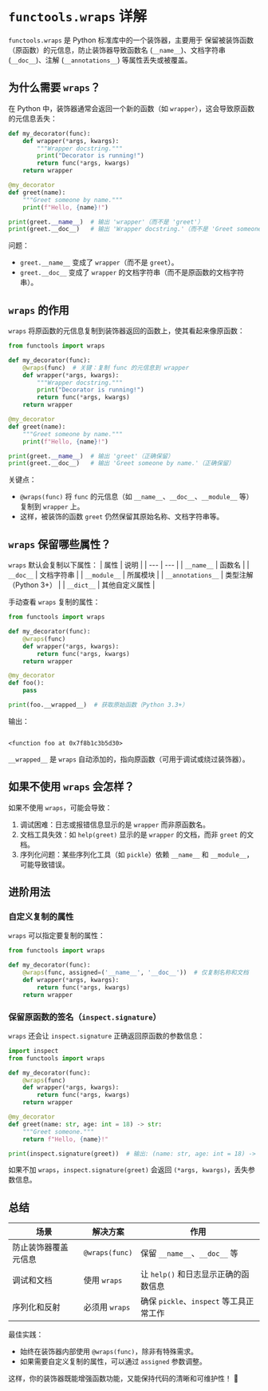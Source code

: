 # `functools.wraps` 详解
`functools.wraps` 是 Python 标准库中的一个装饰器，主要用于 保留被装饰函数（原函数）的元信息，防止装饰器导致函数名 (`__name__`)、文档字符串 (`__doc__`)、注解 (`__annotations__`) 等属性丢失或被覆盖。

## 为什么需要 `wraps`？

在 Python 中，装饰器通常会返回一个新的函数（如 `wrapper`），这会导致原函数的元信息丢失：

```python
def my_decorator(func):
    def wrapper(*args, kwargs):
        """Wrapper docstring."""
        print("Decorator is running!")
        return func(*args, kwargs)
    return wrapper

@my_decorator
def greet(name):
    """Greet someone by name."""
    print(f"Hello, {name}!")

print(greet.__name__)  # 输出 'wrapper'（而不是 'greet'）
print(greet.__doc__)   # 输出 'Wrapper docstring.'（而不是 'Greet someone by name.'）

```

问题：
- `greet.__name__` 变成了 `wrapper`（而不是 `greet`）。
- `greet.__doc__` 变成了 `wrapper` 的文档字符串（而不是原函数的文档字符串）。

## `wraps` 的作用

`wraps` 将原函数的元信息复制到装饰器返回的函数上，使其看起来像原函数：

```python
from functools import wraps

def my_decorator(func):
    @wraps(func)  # 关键：复制 func 的元信息到 wrapper
    def wrapper(*args, kwargs):
        """Wrapper docstring."""
        print("Decorator is running!")
        return func(*args, kwargs)
    return wrapper

@my_decorator
def greet(name):
    """Greet someone by name."""
    print(f"Hello, {name}!")

print(greet.__name__)  # 输出 'greet'（正确保留）
print(greet.__doc__)   # 输出 'Greet someone by name.'（正确保留）

```

关键点：
- `@wraps(func)` 将 `func` 的元信息（如 `__name__`、`__doc__`、`__module__` 等）复制到 `wrapper` 上。
- 这样，被装饰的函数 `greet` 仍然保留其原始名称、文档字符串等。

## `wraps` 保留哪些属性？

`wraps` 默认会复制以下属性：
| 属性 | 说明 |
| --- | --- |
| `__name__` | 函数名 |
| `__doc__` | 文档字符串 |
| `__module__` | 所属模块 |
| `__annotations__` | 类型注解（Python 3+） |
| `__dict__` | 其他自定义属性 |

手动查看 `wraps` 复制的属性：

```python
from functools import wraps

def my_decorator(func):
    @wraps(func)
    def wrapper(*args, kwargs):
        return func(*args, kwargs)
    return wrapper

@my_decorator
def foo():
    pass

print(foo.__wrapped__)  # 获取原始函数（Python 3.3+）

```

输出：

```

<function foo at 0x7f8b1c3b5d30>

```

`__wrapped__` 是 `wraps` 自动添加的，指向原函数（可用于调试或绕过装饰器）。

## 如果不使用 `wraps` 会怎样？

如果不使用 `wraps`，可能会导致：
1. 调试困难：日志或报错信息显示的是 `wrapper` 而非原函数名。
2. 文档工具失效：如 `help(greet)` 显示的是 `wrapper` 的文档，而非 `greet` 的文档。
3. 序列化问题：某些序列化工具（如 `pickle`）依赖 `__name__` 和 `__module__`，可能导致错误。

## 进阶用法

### 自定义复制的属性

`wraps` 可以指定要复制的属性：

```python
from functools import wraps

def my_decorator(func):
    @wraps(func, assigned=('__name__', '__doc__'))  # 仅复制名称和文档
    def wrapper(*args, kwargs):
        return func(*args, kwargs)
    return wrapper

```

### 保留原函数的签名（`inspect.signature`）

`wraps` 还会让 `inspect.signature` 正确返回原函数的参数信息：

```python
import inspect
from functools import wraps

def my_decorator(func):
    @wraps(func)
    def wrapper(*args, kwargs):
        return func(*args, kwargs)
    return wrapper

@my_decorator
def greet(name: str, age: int = 18) -> str:
    """Greet someone."""
    return f"Hello, {name}!"

print(inspect.signature(greet))  # 输出: (name: str, age: int = 18) -> str

```

如果不加 `wraps`，`inspect.signature(greet)` 会返回 `(*args, kwargs)`，丢失参数信息。

## 总结

| 场景 | 解决方案 | 作用 |
| --- | --- | --- |
| 防止装饰器覆盖元信息 | `@wraps(func)` | 保留 `__name__`、`__doc__` 等 |
| 调试和文档 | 使用 `wraps` | 让 `help()` 和日志显示正确的函数信息 |
| 序列化和反射 | 必须用 `wraps` | 确保 `pickle`、`inspect` 等工具正常工作 |

最佳实践：
- 始终在装饰器内部使用 `@wraps(func)`，除非有特殊需求。
- 如果需要自定义复制的属性，可以通过 `assigned` 参数调整。

这样，你的装饰器既能增强函数功能，又能保持代码的清晰和可维护性！ 🚀